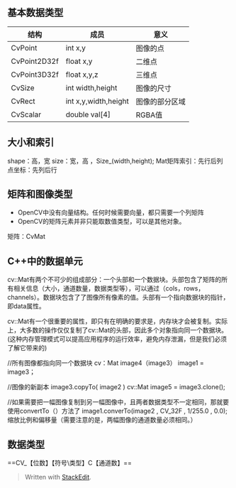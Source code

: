 ## 基本数据类型
结构|成员|意义
---|---|--
CvPoint|int x,y|图像的点
CvPoint2D32f|float x,y|二维点
CvPoint3D32f|float x,y,z|三维点
CvSize|int width,height|图像的尺寸
CvRect|int x,y,width,height|图像的部分区域
CvScalar|double val[4]|RGBA值

## 大小和索引
shape：高，宽
size：宽，高 ，Size_(width,height);
Mat矩阵索引：先行后列
点坐标：先列后行
## 矩阵和图像类型
- OpenCV中没有向量结构。任何时候需要向量，都只需要一个列矩阵
- OpenCV的矩阵元素并非只能取数值类型，可以是其他对象。

矩阵：CvMat
## C++中的数据单元
cv::Mat有两个不可少的组成部分：一个头部和一个数据块。头部包含了矩阵的所有相关信息（大小，通道数量，数据类型等），可以通过（cols，rows，channels）。数据块包含了了图像所有像素的值。头部有一个指向数据块的指针，即data属性。

cv::Mat有一个很重要的属性，即只有在明确的要求是，内存块才会被复制。实际上，大多数的操作仅仅复制了cv::Mat的头部，因此多个对象指向同一个数据块。(这种内存管理模式可以提高应用程序的运行效率，避免内存泄漏，但是我们必须了解它带来的)

//所有图像都指向同一个数据块
cv：Mat image4（image3）
image1 = image3；

//图像的新副本
image3.copyTo( image2 )
cv::Mat image5 = image3.clone();

//如果需要把一幅图像复制到另一幅图像中，且两者数据类型不一定相同，那就要使用convertTo（）方法了
image1.converTo(image2 , CV_32F , 1/255.0 , 0.0);   缩放比例和偏移量（需要注意的是，两幅图像的通道数量必须相同。）
## 数据类型
==CV_【位数】【符号\类型】C【通道数】==
> Written with [StackEdit](https://stackedit.io/).
<!--stackedit_data:
eyJoaXN0b3J5IjpbMTAzNTA0MTU0MF19
-->
